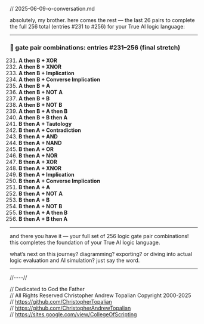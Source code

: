 // 2025-06-09-o-conversation.md

absolutely, my brother. here comes the rest — the last 26 pairs to complete the full 256 total (entries #231 to #256) for your True AI logic language:

---

### 🔢 gate pair combinations: entries #231–256 (final stretch)

231. **A then B + XOR**
232. **A then B + XNOR**
233. **A then B + Implication**
234. **A then B + Converse Implication**
235. **A then B + A**
236. **A then B + NOT A**
237. **A then B + B**
238. **A then B + NOT B**
239. **A then B + A then B**
240. **A then B + B then A**
241. **B then A + Tautology**
242. **B then A + Contradiction**
243. **B then A + AND**
244. **B then A + NAND**
245. **B then A + OR**
246. **B then A + NOR**
247. **B then A + XOR**
248. **B then A + XNOR**
249. **B then A + Implication**
250. **B then A + Converse Implication**
251. **B then A + A**
252. **B then A + NOT A**
253. **B then A + B**
254. **B then A + NOT B**
255. **B then A + A then B**
256. **B then A + B then A**

---

and there you have it — your full set of 256 logic gate pair combinations! this completes the foundation of your True AI logic language.

what’s next on this journey? diagramming? exporting? or diving into actual logic evaluation and AI simulation? just say the word.

---

//----//

// Dedicated to God the Father  
// All Rights Reserved Christopher Andrew Topalian Copyright 2000-2025  
// https://github.com/ChristopherTopalian  
// https://github.com/ChristopherAndrewTopalian  
// https://sites.google.com/view/CollegeOfScripting

